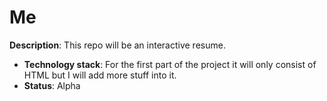 # Me

**Description**:  This repo will be an interactive resume.


  - **Technology stack**: For the first part of the project it will only consist of HTML but I will add more stuff into it.
  - **Status**:  Alpha